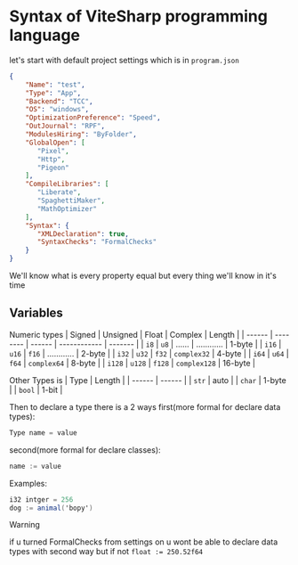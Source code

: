 # Syntax of ViteSharp programming language

let's start with default project settings which is in `program.json`
```json
{
    "Name": "test",
    "Type": "App",
    "Backend": "TCC",
    "OS": "windows",
    "OptimizationPreference": "Speed",
    "OutJournal": "RPF",
    "ModulesHiring": "ByFolder",
    "GlobalOpen": [
       "Pixel",
       "Http",
       "Pigeon"
    ],
    "CompileLibraries": [
       "Liberate",
       "SpaghettiMaker",
       "MathOptimizer"
    ],
    "Syntax": {
       "XMLDeclaration": true,
       "SyntaxChecks": "FormalChecks"
    }
}
```
We'll know what is every property equal but every thing we'll know in it's time

## Variables
Numeric types
| Signed | Unsigned | Float  | Complex      | Length  |
| ------ | -------- | ------ | ------------ | ------- |
| `i8`   | `u8`     | ...... | ............ | 1-byte  |
| `i16`  | `u16`    | `f16`  | ............ | 2-byte  |
| `i32`  | `u32`    | `f32`  | `complex32`  | 4-byte  |
| `i64`  | `u64`    | `f64`  | `complex64`  | 8-byte  |
| `i128` | `u128`   | `f128` | `complex128` | 16-byte |


Other Types is
| Type   | Length |
| ------ | ------ |
| `str`  | auto   |
| `char` | 1-byte |
| `bool` | 1-bit  |


Then to declare a type there is a 2 ways
first(more formal for declare data types):
```vs
Type name = value
```
second(more formal for declare classes):
```vs
name := value
```
Examples:
```vs
i32 intger = 256
dog := animal('bopy')
```
> [!WARNING]  
> if u turned FormalChecks from settings on u wont be able to declare data types with second way but if not
> `float := 250.52f64`